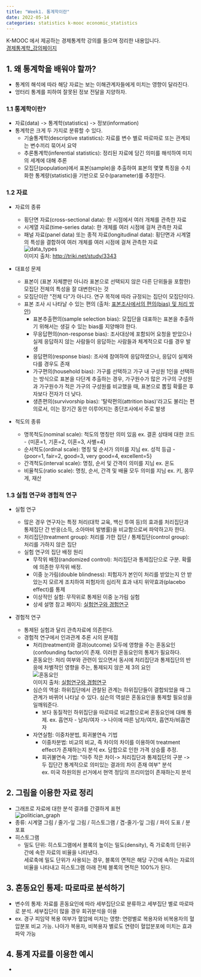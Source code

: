 ```yaml
---
title: "Week1. 통계학이란"
date: 2022-05-14
categories: statistics k-mooc economic_statistics
---
```


K-MOOC 에서 제공하는 경제통계학 강의를 들으며 정리한 내용입니다. <br/>
[경제통계학_강의페이지](http://www.kmooc.kr/courses/course-v1:SNUk+SNU212_204_1k+2021_T2/course/)

## 1. 왜 통계학을 배워야 할까?
  - 통계의 해석에 따라 해당 자료는 보는 이해관계자들에게 미치는 영향이 달라진다.
  - 엉터리 통계를 피하여 잘못된 정보 전달을 지양하자.
  ### 1.1 통계학이란?
  - 자료(data) -> 통계학(statistics) -> 정보(information)
  - 통계학은 크게 두 가지로 분류할 수 있다.
    - 기술통계학(descriptive statistics): 자료를 변수 별로 따로따로 또는 관계되는 변수끼리 묶어서 요약
    - 추론통계학(inferential statistics): 정리된 자료에 담긴 의미를 해석하여 미지의 세계에 대해 추론
    - 모집단(population)에서 표본(sample)을 추출하여 표본의 몇몇 특징을 수치화한 통계량(statistic)을 기반으로 모수(parameter)를 추정한다.
  ### 1.2 자료
  - 자료의 종류
    - 횡단면 자료(cross-sectional data): 한 시점에서 여러 개체를 관측한 자료
    - 시계열 자료(time-series data): 한 개체를 여러 시점에 걸쳐 관측한 자료
    - 패널 자료(panel data) 또는 종적 자료(longitudinal data): 횡단면과 시계열의 특성을 결합하여 여러 개체를 여러 시점에 걸쳐 관측한 자료 <br/>
      ![data_types](https://i0.wp.com/triki.net/wp-content/uploads/2018/11/statistics-data-1-1.png?w=756.png) <br/>
      이미지 출처: http://triki.net/study/3343 <br/>
   - 대표성 문제
     - 표본이 (표본 자체뿐만 아니라 표본으로 선택되지 않은 다른 단위들을 포함한) 모집단 전체의 특성을 잘 대변한다는 것
     - 모집단이란 "전체 다"가 아니다. 연구 목적에 따라 규정되는 집단이 모집단이다.
     - 표본 조사 시 나타날 수 있는 편의 (출처: [표본조사에서의 편의(bias) 및 처리 방안](https://m.blog.naver.com/PostView.naver?isHttpsRedirect=true&blogId=ireenee2u&logNo=221134654909))
        - 표본추출편의(sample selection bias): 모집단을 대표하는 표본을 추출하기 위해서는 생길 수 있는 bias를 지양해야 한다.
        - 무응답편의(non-response bias): 조사대상에 포함되어 요청을 받았으나 실제 응답하지 않는 사람들이 응답하는 사람들과 체계적으로 다를 경우 발생
        - 응답편의(response bias): 조사에 참여하여 응답하였으나, 응답이 실제와 다를 경우도 존재
        - 가구편의(household bias): 가구를 선택하고 가구 내 구성원 1인을 선택하는 방식으로 표본을 다단계 추출하는 경우, 가구원수가 많은 가구의 구성원과 가구원수가 적은 가구의 구성원를 비교했을 때, 표본으로 뽑힐 확률은 후자보다 전자가 더 낮다.
        - 생존편의(survivorship bias): '탈락편의(attrition bias)'라고도 불리는 편의로서, 이는 장기간 동안 이루어지는 종단조사에서 주로 발생

  - 척도의 종류
    - 명목척도(nominal scale): 척도의 명칭만 의미 있음 ex. 결혼 상태에 대한 코드 - {미혼=1, 기혼=2, 이혼=3, 사별=4}
    - 순서척도(ordinal scale): 명칭 및 순서가 의미를 지님  ex. 성적 등급 - {poor=1, fair=2, good=3, very good=4, excellent=5}
    - 간격척도(interval scale): 명칭, 순서 및 간격이 의미를 지님  ex. 온도
    - 비율척도(ratio scale): 명칭, 순서, 간격 및 배율 모두 의미를 지님  ex. 키, 몸무게, 재산

  ### 1.3 실험 연구와 경험적 연구
  - 실험 연구
    - 많은 경우 연구자는 특정 처리(대학 교육, 백신 투여 등)의 효과를 처리집단과 통제집단 간 반응(소득, 소아마비 발병률)을 비교함으로써 파악하고자 한다.
    - 처리집단(treatment group): 처리를 가한 집단 / 통제집단(control group): 처리를 가하지 않은 집단
    - 실험 연구의 집단 배정 원리
      - 무작위 배정(randomized control): 처리집단과 통제집단으로 구분. 확률에 의존한 무작위 배정.
      - 이중 눈가림(double blindness): 피험자가 본인이 처리를 받았는지 안 받았는지 모르게 조치하여 피험자의 심리적 효과 내지 위약효과(placebo effect)를 통제
      - 이상적인 실험: 무작위로 통제된 이중 눈가림 실험
      - 상세 설명 참고 페이지: [실험연구와 경험연구](https://analystree.tistory.com/26)

  - 경험적 연구
    - 통제된 실험과 달리 관측자료에 의존한다.
    - 경험적 연구에서 인과관계 추론 시의 문제점
      - 처리(treatment)와 결과(outcome) 모두에 영향을 주는 혼동요인(confounding factor)이 존재. 이러한 혼동요인의 통제가 필요하다.
      - 혼동요인: 처리 여부와 관련이 있으면서 동시에 처리집단과 통제집단의 반응에 차별적인 영향을 주는, 통제되지 않은 제 3의 요인 <br/>
      ![혼동요인](https://img1.daumcdn.net/thumb/R1280x0/?scode=mtistory2&fname=http%3A%2F%2Fcfile6.uf.tistory.com%2Fimage%2F995561505C0E69EC17F8E6.png) <br/>
      이미지 출처: [실험연구와 경험연구](https://analystree.tistory.com/26)  <br/>
      - 심슨의 역설: 하위집단에서 관찰된 관계는 하위집단들이 결합되었을 때 그 관계가 바뀌어 나타날 수 있다. 심슨의 역설은 혼동요인을 통제할 필요성을 일깨워준다.
        - 보다 동질적인 하위집단을 따로따로 비교함으로써 혼동요인에 대해 통제. ex. 흡연자 - 남자/여자 -> 나이에 따른 남자/여자, 흡연자/비흡연자
      - 자연실험: 이중차분법, 회귀불연속 기법
        - 이중차분법: 비교의 비교, 즉 차이의 차이를 이용하여 treatment effect가 존재하는지 분석  ex. 담합으로 인한 가격 상승률 추정.
        - 회귀불연속 기법: "아주 작은 차이-> 처리집단과 통제집단의 구분 -> 두 집단간 통계적으로 의미있는 결과의 차이 존재 여부" 분석 <br/> ex. 미국 하원의원 선거에서 현역 정당의 프리미엄이 존재하는지 분석

## 2. 그림을 이용한 자료 정리
- 그래프로 자료에 대한 분석 결과를 간결하게 표현 <br/>
![politician_graph](https://imgur.com/q8hIqK9.png)  <br/>
- 종류: 시계열 그림 / 줄기-잎 그림 / 히스토그램 / 겹-줄기-잎 그림 / 파이 도표 / 분포표
- 히스토그램
  - 밀도 단위: 히스토그램에서 블록의 높이는 밀도(density), 즉 가로축의 단위구간에 속한 자료의 비율을 나타낸다. <br/> 세로축에 밀도 단위가 사용되는 경우, 블록의 면적은 해당 구간에 속하는 자료의 비율을 나타내고 히스토그램 아래 전체 블록의 면적은 100%가 된다.

## 3. 혼동요인 통제: 따로따로 분석하기
- 변수의 통제: 자료를 혼동요인에 따라 세부집단으로 분류하고 세부집단 별로 따로따로 분석. 세부집단이 많을 경우 회귀분석을 이용
- ex. 경구 피임약 복용 여부가 혈압에 미치는 영향: 연령별로 복용자와 비복용자의 혈압분포 비교 가능. 나아가 복용자, 비복용자 별로도 연령이 혈압분포에 미치는 효과 파악 가능

## 4. 통계 자료를 이용한 예시
- 


